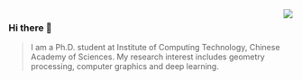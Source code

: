 <img align="right" src="https://github-readme-stats.vercel.app/api?username=tommaoer&show_icons=true&icon_color=805AD5&text_color=718096&bg_color=ffffff&hide_title=true" />

### Hi there 👋

> I am a Ph.D. student at Institute of Computing Technology, Chinese Academy of Sciences. My research interest includes geometry processing, computer graphics and deep learning. 

<!--
[![Top Langs](https://github-readme-stats.vercel.app/api/top-langs/?username=anuraghazra)](https://github.com/anuraghazra/github-readme-stats)
**tommaoer/tommaoer** is a ✨ _special_ ✨ repository because its `README.md` (this file) appears on your GitHub profile.

Here are some ideas to get you started:

- 🔭 I’m currently working on ...
- 🌱 I’m currently learning ...
- 👯 I’m looking to collaborate on ...
- 🤔 I’m looking for help with ...
- 💬 Ask me about ...
- 📫 How to reach me: ...
- 😄 Pronouns: ...
- ⚡ Fun fact: ...
-->
